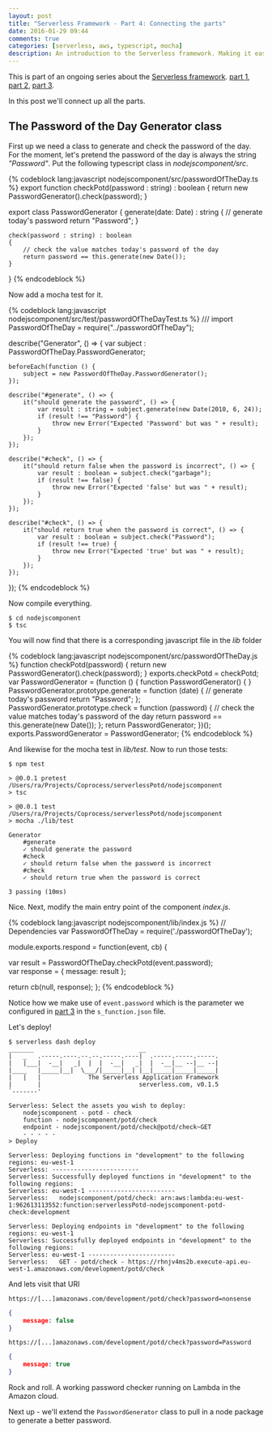 ```yaml
---
layout: post
title: "Serverless Framework - Part 4: Connecting the parts"
date: 2016-01-29 09:44
comments: true
categories: [serverless, aws, typescript, mocha]
description: An introduction to the Serverless framework. Making it easy to use Amazon Lambda to build highly scalable apps cheaply. We connect up all the parts, Serverless, Typescript, Mocha and AWS.
---
```

This is part of an ongoing series about the [Serverless framework](https://github.com/serverless/serverless). [part 1](/serverless-framework-part-1-up-and-running/), [part 2](/serverless-framework-part-2-typescript-and-mocha/), [part 3](/serverless-framework-part-3-the-guts/).

In this post we'll connect up all the parts.

## The Password of the Day Generator class ##

First up we need a class to generate and check the password of the day. For the moment, let's pretend the password of the day is always the string _"Password"_. Put the following typescript class in _nodejscomponent/src_.

{% codeblock lang:javascript nodejscomponent/src/passwordOfTheDay.ts %}
export function checkPotd(password : string) : boolean
{
    return new PasswordGenerator().check(password);
}

export class PasswordGenerator 
{
	generate(date: Date) : string 
	{
        // generate today's password
 		return "Password"; 
	}	
	
	check(password : string) : boolean 
	{
        // check the value matches today's password of the day
		return password == this.generate(new Date());
	}
} 
{% endcodeblock %}

Now add a mocha test for it.

{% codeblock lang:javascript nodejscomponent/src/test/passwordOfTheDayTest.ts %}
/// <reference path="../../typings/mocha/mocha.d.ts" />
import PasswordOfTheDay = require("../passwordOfTheDay");

describe("Generator", () => {
    var subject : PasswordOfTheDay.PasswordGenerator;

    beforeEach(function () {
        subject = new PasswordOfTheDay.PasswordGenerator();
    });

    describe("#generate", () => {
        it("should generate the password", () => {
            var result : string = subject.generate(new Date(2010, 6, 24));
            if (result !== "Password") {
                throw new Error("Expected 'Password' but was " + result);
            }
        });
    });
  
    describe("#check", () => {
        it("should return false when the password is incorrect", () => {
            var result : boolean = subject.check("garbage");
            if (result !== false) {
                throw new Error("Expected 'false' but was " + result);
            }
        });
    });

    describe("#check", () => {
        it("should return true when the password is correct", () => {
            var result : boolean = subject.check("Password");
            if (result !== true) {
                throw new Error("Expected 'true' but was " + result);
            }
        });
    });

});
{% endcodeblock %}

Now compile everything.

    $ cd nodejscomponent
    $ tsc
    
You will now find that there is a corresponding javascript file in the _lib_ folder

{% codeblock lang:javascript nodejscomponent/src/passwordOfTheDay.js %}
function checkPotd(password) {
    return new PasswordGenerator().check(password);
}
exports.checkPotd = checkPotd;
var PasswordGenerator = (function () {
    function PasswordGenerator() {
    }
    PasswordGenerator.prototype.generate = function (date) {
        // generate today's password
        return "Password";
    };
    PasswordGenerator.prototype.check = function (password) {
        // check the value matches today's password of the day
        return password == this.generate(new Date());
    };
    return PasswordGenerator;
})();
exports.PasswordGenerator = PasswordGenerator;
{% endcodeblock %}

And likewise for the mocha test in _lib/test_. Now to run those tests:

    $ npm test
            
    > @0.0.1 pretest /Users/ra/Projects/Coprocess/serverlessPotd/nodejscomponent
    > tsc

    > @0.0.1 test /Users/ra/Projects/Coprocess/serverlessPotd/nodejscomponent
    > mocha ./lib/test

    Generator
        #generate
        ✓ should generate the password
        #check
        ✓ should return false when the password is incorrect
        #check
        ✓ should return true when the password is correct

    3 passing (10ms)

Nice. Next, modify the main entry point of the component _index.js_.

{% codeblock lang:javascript nodejscomponent/lib/index.js %}
// Dependencies
var PasswordOfTheDay = require('./passwordOfTheDay');

module.exports.respond = function(event, cb) {

  var result = PasswordOfTheDay.checkPotd(event.password);  
  var response = {
    message: result
  };

  return cb(null, response);
};
{% endcodeblock %}

Notice how we make use of `event.password` which is the parameter we configured in [part 3](/serverless-framework-part-3-the-guts/) in the `s_function.json` file.

Let's deploy!

    $ serverless dash deploy
    _______                             __
    |   _   .-----.----.--.--.-----.----|  .-----.-----.-----.
    |   |___|  -__|   _|  |  |  -__|   _|  |  -__|__ --|__ --|
    |____   |_____|__|  \___/|_____|__| |__|_____|_____|_____|
    |   |   |             The Serverless Application Framework
    |       |                           serverless.com, v0.1.5
    `-------'

    Serverless: Select the assets you wish to deploy:
        nodejscomponent - potd - check
        function - nodejscomponent/potd/check
        endpoint - nodejscomponent/potd/check@potd/check~GET
        - - - - -
    > Deploy

    Serverless: Deploying functions in "development" to the following regions: eu-west-1  
    Serverless: ------------------------  
    Serverless: Successfully deployed functions in "development" to the following regions:   
    Serverless: eu-west-1 ------------------------  
    Serverless:   nodejscomponent/potd/check: arn:aws:lambda:eu-west-1:962613113552:function:serverlessPotd-nodejscomponent-potd-check:development  

    Serverless: Deploying endpoints in "development" to the following regions: eu-west-1  
    Serverless: Successfully deployed endpoints in "development" to the following regions:  
    Serverless: eu-west-1 ------------------------  
    Serverless:   GET - potd/check - https://rhnjv4ms2b.execute-api.eu-west-1.amazonaws.com/development/potd/check  

And lets visit that URI 

    https://[...]amazonaws.com/development/potd/check?password=nonsense

```json    
{
    message: false
}
```

    https://[...]amazonaws.com/development/potd/check?password=Password

```json    
{
    message: true
}
```

Rock and roll. A working password checker running on Lambda in the Amazon cloud.

Next up - we'll extend the `PasswordGenerator` class to pull in a node package to generate a better password.